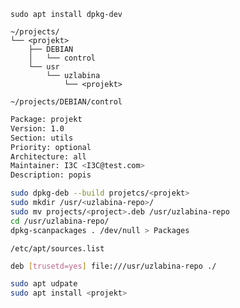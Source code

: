 `sudo apt install dpkg-dev`

```
~/projects/  
└── <projekt>  
    ├── DEBIAN  
    │   └── control  
    └── usr  
        └── uzlabina  
            └── <projekt>
```

`~/projects/DEBIAN/control`
```bash
Package: projekt  
Version: 1.0
Section: utils  
Priority: optional  
Architecture: all  
Maintainer: I3C <I3C@test.com>  
Description: popis
```

```bash
sudo dpkg-deb --build projetcs/<projekt>
sudo mkdir /usr/<uzlabina-repo>/
sudo mv projects/<project>.deb /usr/uzlabina-repo
cd /usr/uzlabina-repo/
dpkg-scanpackages . /dev/null > Packages
```

`/etc/apt/sources.list`
```bash
deb [trusetd=yes] file:///usr/uzlabina-repo ./
```

```bash
sudo apt udpate
sudo apt install <projekt>
```